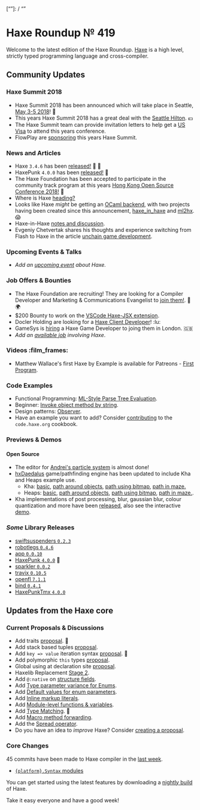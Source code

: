 [_template]: ../templates/roundup.html
[date]: / "2018-02-15 13:50:00"
[modified]: / "2018-02-15 14:45:00"
[published]: / "2018-02-15 15:00:00"
[description]: / "The latest news covering the Haxe community, featuring upcoming talks, the latest HaxeLib releases, game previews and lots more!"
[“”]: / “”

# Haxe Roundup № 419

Welcome to the latest edition of the Haxe Roundup. [Haxe](http://haxe.org/?utm_source=haxe.io) is a high level, strictly typed programming language and cross-compiler.

## Community Updates

### Haxe Summit 2018

- Haxe Summit 2018 has been announced which will take place in Seattle, [May 3-5 2018](https://summit.haxe.org/us/2018/)! :tada:
- This years Haxe Summit 2018 has a great deal with the [Seattle Hilton](https://twitter.com/HaxeSummit/status/953767955338354689). :dollar:
- The Haxe Summit team can provide invitation letters to help get a [US Visa](https://twitter.com/HaxeSummit/status/955646774101897216) to attend this years conference.
- FlowPlay are [sponsoring](http://markets.businessinsider.com/news/stocks/FlowPlay-to-Bring-Inaugural-U-S-Haxe-Summit-to-Seattle-1014968271) this years Haxe Summit.

### News and Articles

- Haxe `3.4.6` has been [released!](https://community.haxe.org/t/haxe-3-4-6-released/418) :star2: :tada:
- HaxePunk `4.0.0` has been [released!](https://twitter.com/HaxePunk/status/962456331029430273) :tada:
- The Haxe Foundation has been accepted to participate in the community track program at this years [Hong Kong Open Source Conference 2018!](https://haxe.org/blog/haxe-track-at-hkoscon-2018/) :star2:
- Where is Haxe [heading?](https://community.haxe.org/t/where-is-haxe-heading/405/1)
- Looks like Haxe _might_ be getting an [OCaml backend](https://twitter.com/skial/status/962324583608143872), with two projects having been created since this announcement, [haxe_in_haxe](https://github.com/elnabo/haxe_in_haxe) and [ml2hx](https://github.com/nadako/ml2hx). :scream:
- Haxe-in-Haxe [notes and discussion](https://github.com/HaxeFoundation/haxe/issues/6843).
- Evgeniy Chetvertak shares his thoughts and experience switching from Flash to Haxe in the article [unchain game development](https://sigma.software/about/media/haxe-unchain-game-development#utm_source=twitter&utm_medium=repost).

### Upcoming Events & Talks

- _Add an [upcoming event](https://github.com/skial/haxe.io/labels/events) about Haxe._

### Job Offers & Bounties

- The Haxe Foundation are recruiting! They are looking for a Compiler Developer and Marketing & Communications Evangelist to [join them!](https://haxe.org/blog/hf-is-recruiting/). :star2: :earth_africa:
- $200 Bounty to work on the [VSCode Haxe-JSX extension](https://community.haxe.org/t/bounty-200-vscode-haxe-jsx-extention/436).
- Docler Holding are looking for a [Haxe Client Developer](https://doclerholding.recruitee.com/o/client-haxe-developer)! :lu:
- GameSys is [hiring](https://twitter.com/gavindeadman/status/952933396841451521) a Haxe Game Developer to joing them in London. :gb:
- _Add an [available job](https://github.com/skial/haxe.io/labels/jobs) involving Haxe_.

### Videos :film_frames:

- Matthew Wallace's first Haxe by Example is available for Patreons - [First Program](https://www.patreon.com/posts/17005599).

### Code Examples

- Functional Programming: [ML-Style Parse Tree Evaluation](https://code.haxe.org/category/functional-programming/functional-style-expression-evaluation.html).
- Beginner: [Invoke object method by string](https://code.haxe.org/category/beginner/reflection-method-call.html).
- Design patterns: [Observer](https://code.haxe.org/category/design-patterns/observer.html).
- Have an example you want to add? Consider [contributing](https://github.com/HaxeFoundation/code-cookbook#contributing-articles) to the `code.haxe.org` cookbook.

### Previews & Demos

#### Open Source

- The editor for [Andrei's particle system](https://twitter.com/AndreiRudenko/status/962420198618877954) is almost done!
- [hxDaedalus](https://github.com/hxDaedalus/) game/pathfinding engine has been updated to include Kha and Heaps example use.
    - Kha: [basic](https://hxdaedalus.github.io/hxDaedalus-Kha-examples/build/basic/), [path around objects](https://hxdaedalus.github.io/hxDaedalus-Kha-examples/build/pathfinding/), [path using bitmap](https://hxdaedalus.github.io/hxDaedalus-Kha-examples/build/bitmapPathfinding/), [path in maze.](https://hxdaedalus.github.io/hxDaedalus-Kha-examples/build/pathfindingMaze/)
    - Heaps: [basic](https://hxdaedalus.github.io/hxDaedalus-heaps-examples/binBasic/), [path around objects](https://hxdaedalus.github.io/hxDaedalus-heaps-examples/binPathfinding/), [path using bitmap](https://hxdaedalus.github.io/hxDaedalus-heaps-examples/binBitmapPathfinding/), [path in maze.](https://hxdaedalus.github.io/hxDaedalus-heaps-examples/binPathfindingMaze/). 
- Kha implementations of post processing, blur, gaussian blur, colour quantization and more have been [released](https://github.com/JuanRinaudo/CodingChallengesKha), also see the interactive [demo](http://juanrinaudo.github.io/challenges/005_PostProcessingShader/).

### _Some_ Library Releases

- [swiftsuspenders `0.2.3`](http://lib.haxe.org/p/swiftsuspenders)
- [robotlegs `0.4.6`](http://lib.haxe.org/p/robotlegs)
- [app `0.0.10`](http://lib.haxe.org/p/app)
- [HaxePunk `4.0.0`](http://lib.haxe.org/p/HaxePunk) :star2:
- [sparkler `0.0.2`](http://lib.haxe.org/p/sparkler)
- [travix `0.10.5`](http://lib.haxe.org/p/travix)
- [openfl `7.1.1`](http://lib.haxe.org/p/openfl)
- [bind `0.4.1`](http://lib.haxe.org/p/bind)
- [HaxePunkTmx `4.0.0`](http://lib.haxe.org/p/HaxePunkTmx)

## Updates from the Haxe core

### Current Proposals & Discussions

- Add traits [proposal](https://github.com/HaxeFoundation/haxe-evolution/pull/40). :star2:
- Add stack based tuples [proposal](https://github.com/HaxeFoundation/haxe-evolution/pull/38).
- Add `key => value` iteration syntax [proposal](https://github.com/HaxeFoundation/haxe-evolution/pull/37). :star2:
- Add polymorphic `this` types [proposal](https://github.com/HaxeFoundation/haxe-evolution/pull/36).
- Global using at declaration site [proposal](https://github.com/HaxeFoundation/haxe-evolution/issues/35).
- Haxelib Replacement [Stage 2](https://github.com/HaxeFoundation/haxe-evolution/issues/34).
- Add `@:native` on [structure fields](https://github.com/HaxeFoundation/haxe-evolution/pull/32).
- Add [Type parameter variance for Enums](https://github.com/HaxeFoundation/haxe-evolution/pull/28).
- Add [Default values for enum parameters](https://github.com/HaxeFoundation/haxe-evolution/issues/27).
- Add [Inline markup literals](https://github.com/HaxeFoundation/haxe-evolution/pull/26).
- Add [Module-level functions & variables](https://github.com/HaxeFoundation/haxe-evolution/pull/24).
- Add [Type Matching](https://github.com/HaxeFoundation/haxe-evolution/pull/20). :star2:
- Add [Macro method forwarding](https://github.com/HaxeFoundation/haxe-evolution/pull/18).
- Add the [Spread operator](https://github.com/HaxeFoundation/haxe-evolution/pull/7).
- Do you have an idea to _improve_ Haxe? Consider [creating a proposal].

### Core Changes

45 commits have been made to Haxe compiler in the [last week].

- [`{platform}.Syntax` modules](https://github.com/HaxeFoundation/haxe/pull/6849)

You can get started using the latest features by downloading a [nightly build] of Haxe.

Take it easy everyone and have a good week!

[last week]: https://github.com/issues?utf8=%E2%9C%93&q=closed%3A2018-02-08..2018-02-15+org%3Ahaxefoundation+is%3Aclosed+
[nightly build]: http://build.haxe.org
[creating a proposal]: https://github.com/HaxeFoundation/haxe-evolution
